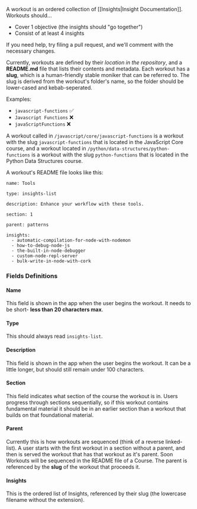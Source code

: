 A workout is an ordered collection of [[Insights|Insight Documentation]].  
Workouts should...  

- Cover 1 objective (the insights should "go together")
- Consist of at least 4 insights

If you need help, try filing a pull request, and we'll comment with the necessary changes.

Currently, workouts are defined by their _location in the repository_, and a **README.md** file that lists their contents and metadata. Each workout has a **slug**, which is a human-friendly stable moniker that can be referred to. The slug is derived from the workout's folder's name, so the folder should be lower-cased and kebab-seperated.  

Examples:
- `javascript-functions` ✅ 
- `Javascript Functions` ❌ 
- `javaScriptFunctions` ❌ 

A workout called in `/javascript/core/javascript-functions` is a workout with the slug `javascript-functions` that is located in the JavaScript Core course, and a workout located in `/python/data-structures/python-functions` is a workout with the slug `python-functions` that is located in the Python Data Structures course.

A workout's README file looks like this:

```
name: Tools

type: insights-list

description: Enhance your workflow with these tools. 

section: 1

parent: patterns

insights:
  - automatic-compilation-for-node-with-nodemon
  - how-to-debug-node-js
  - the-built-in-node-debugger
  - custom-node-repl-server
  - bulk-write-in-node-with-cork
```

### Fields Definitions

#### Name
This field is shown in the app when the user begins the workout. It needs to be short- **less than 20 characters max**.

#### Type
This should always read `insights-list`.

#### Description
This field is shown in the app when the user begins the workout. It can be a little longer, but should still remain under 100 characters.

#### Section
This field indicates what section of the course the workout is in. Users progress through sections sequentially, so if this workout contains fundamental material it should be in an earlier section than a workout that builds on that foundational material.

#### Parent
Currently this is how workouts are sequenced (think of a reverse linked-list). A user starts with the first workout in a section without a parent, and then is served the workout that has that workout as it's parent.
Soon Workouts will be sequenced in the README file of a Course. The parent is referenced by the **slug** of the workout that proceeds it.

#### Insights
This is the ordered list of Insights, referenced by their slug (the lowercase filename without the extension).


